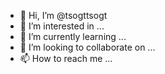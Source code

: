 - 👋 Hi, I’m @tsogttsogt
- 👀 I’m interested in ...
- 🌱 I’m currently learning ...
- 💞️ I’m looking to collaborate on ...
- 📫 How to reach me ...

<!---
tsogttsogt/tsogttsogt is a ✨ special ✨ repository because its `README.md` (this file) appears on your GitHub profile.
You can click the Preview link to take a look at your changes.
--->
